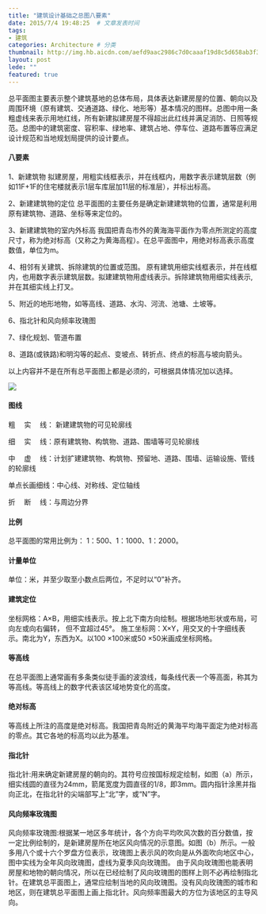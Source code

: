 ```yaml
---
title: "建筑设计基础之总图八要素"
date: 2015/7/4 19:48:25  # 文章发表时间
tags:
- 建筑
categories: Architecture # 分类
thumbnail: http://img.hb.aicdn.com/aefd9aac2986c7d0caaaf19d8c5d658ab3f302aa320c5-WUeZ0b_fw658 # 略缩图
layout: post
lede: ""
featured: true
---
```


总平面图主要表示整个建筑基地的总体布局，具体表达新建房屋的位置、朝向以及周围环境（原有建筑、交通道路、绿化、地形等）基本情况的图样。总图中用一条粗虚线来表示用地红线，所有新建拟建房屋不得超出此红线并满足消防、日照等规范。总图中的建筑密度、容积率、绿地率、建筑占地、停车位、道路布置等应满足设计规范和当地规划局提供的设计要点。

<!--more-->

#### 八要素

1、新建筑物
拟建房屋，用粗实线框表示，并在线框内，用数字表示建筑层数（例如11F+1F的住宅楼就表示1层车库层加11层的标准层），并标出标高。

2、新建建筑物的定位
总平面图的主要任务是确定新建建筑物的位置，通常是利用原有建筑物、道路、坐标等来定位的。

3、新建建筑物的室内外标高
我国把青岛市外的黄海海平面作为零点所测定的高度尺寸，称为绝对标高（又称之为黄海高程）。在总平面图中，用绝对标高表示高度数值，单位为m。

4、相邻有关建筑、拆除建筑的位置或范围。
原有建筑用细实线框表示，并在线框内，也用数字表示建筑层数。拟建建筑物用虚线表示。拆除建筑物用细实线表示,并在其细实线上打叉。

5、附近的地形地物，如等高线、道路、水沟、河流、池塘、土坡等。

6、指北针和风向频率玫瑰图

7、绿化规划、管道布置

8、道路(或铁路)和明沟等的起点、变坡点、转折点、终点的标高与坡向箭头。

以上内容并不是在所有总平面图上都是必须的，可根据具体情况加以选择。

![](http://i2.muimg.com/567571/4516b9c43cceddf4.jpg)

#### 图线

粗　 实 　线： 新建建筑物的可见轮廓线

细　 实 　线：原有建筑物、构筑物、道路、围墙等可见轮廓线

中　 虚 　线：计划扩建建筑物、构筑物、预留地、道路、围墙、运输设施、管线的轮廓线

单点长画细线：中心线、对称线、定位轴线

折　 断 　线：与周边分界
#### 比例

总平面图的常用比例为： 1：500、1：1000、1：2000。
#### 计量单位
单位：米，并至少取至小数点后两位，不足时以“0”补齐。
#### 建筑定位
坐标网格：A×B，用细实线表示。按上北下南方向绘制。根据场地形状或布局，可向左或向右偏转， 但不宜超过45°。 施工坐标网：X×Y，用交叉的十字细线表示。南北为Y，东西为X。以100 ×100米或50 ×50米画成坐标网格。
#### 等高线
在总平面图上通常画有多条类似徒手画的波浪线，每条线代表一个等高面，称其为等高线。等高线上的数字代表该区域地势变化的高度。
#### 绝对标高
等高线上所注的高度是绝对标高。我国把青岛附近的黄海平均海平面定为绝对标高的零点。其它各地的标高均以此为基准。
#### 指北针
指北针:用来确定新建房屋的朝向的。其符号应按国标规定绘制，如图（a）所示，细实线圆的直径为24mm，箭尾宽度为圆直径的1/8，即3mm。圆内指针涂黑并指向正北，在指北针的尖端部写上“北”字，或“N”字。
#### 风向频率玫瑰图
风向频率玫瑰图:根据某一地区多年统计，各个方向平均吹风次数的百分数值，按一定比例绘制的，是新建房屋所在地区风向情况的示意图。如图（b）所示。一般多用八个或十六个罗盘方位表示，玫瑰图上表示风的吹向是从外面吹向地区中心，图中实线为全年风向玫瑰图，虚线为夏季风向玫瑰图。
由于风向玫瑰图也能表明房屋和地物的朝向情况，所以在已经绘制了风向玫瑰图的图样上则不必再绘制指北针。在建筑总平面图上，通常应绘制当地的风向玫瑰图。没有风向玫瑰图的城市和地区，则在建筑总平面图上画上指北针。风向频率图最大的方位为该地区的主导风向。
